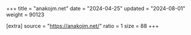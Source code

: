 +++
title = "anakojm.net"
date = "2024-04-25"
updated = "2024-08-01"
weight = 90123

[extra]
source = "https://anakojm.net/"
ratio = 1
size = 88
+++
